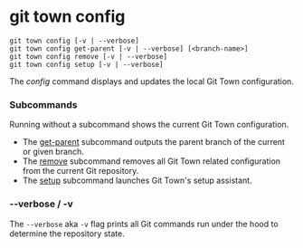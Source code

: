 # git town config

```command-summary
git town config [-v | --verbose]
git town config get-parent [-v | --verbose] [<branch-name>]
git town config remove [-v | --verbose]
git town config setup [-v | --verbose]
```

The _config_ command displays and updates the local Git Town configuration.

### Subcommands

Running without a subcommand shows the current Git Town configuration.

- The [get-parent](config-get-parent.md) subcommand outputs the parent branch of
  the current or given branch.
- The [remove](config-remove.md) subcommand removes all Git Town related
  configuration from the current Git repository.
- The [setup](config-setup.md) subcommand launches Git Town's setup assistant.

### --verbose / -v

The `--verbose` aka `-v` flag prints all Git commands run under the hood to
determine the repository state.
